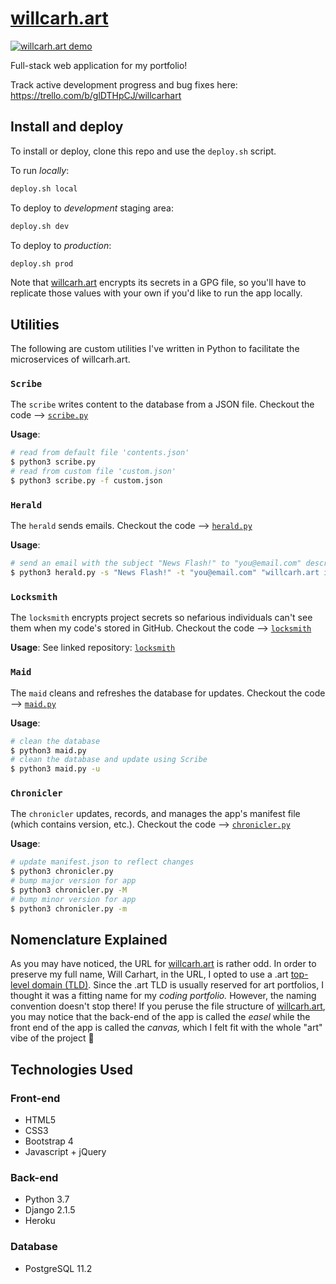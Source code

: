# [willcarh.art](http://www.willcarh.art/)

[![willcarh.art demo](static/readme_demo.png)](http://www.willcarh.art/)

Full-stack web application for my portfolio!

Track active development progress and bug fixes here: https://trello.com/b/glDTHpCJ/willcarhart

## Install and deploy
To install or deploy, clone this repo and use the `deploy.sh` script.

To run _locally_:
```bash
deploy.sh local
```
To deploy to _development_ staging area:
```bash
deploy.sh dev
```
To deploy to _production_:
```bash
deploy.sh prod
```
Note that [willcarh.art](http://willcarh.art) encrypts its secrets in a GPG file, so you'll have to replicate those values with your own if you'd like to run the app locally.

## Utilities
The following are custom utilities I've written in Python to facilitate the microservices of willcarh.art.

### `Scribe`
The `scribe` writes content to the database from a JSON file. Checkout the code --> [`scribe.py`](https://github.com/wcarhart/willcarh.art/blob/master/scribe.py)

**Usage**:
```bash
# read from default file 'contents.json'
$ python3 scribe.py
# read from custom file 'custom.json'
$ python3 scribe.py -f custom.json
```
### `Herald`
The `herald` sends emails. Checkout the code --> [`herald.py`](https://github.com/wcarhart/willcarh.art/blob/master/herald.py)

**Usage**:
```bash
# send an email with the subject "News Flash!" to "you@email.com" describing the news
$ python3 herald.py -s "News Flash!" -t "you@email.com" "willcarh.art is a sick website!"
```
### `Locksmith`
The `locksmith` encrypts project secrets so nefarious individuals can't see them when my code's stored in GitHub. Checkout the code --> [`locksmith`](https://github.com/wcarhart/locksmith)

**Usage**:
See linked repository: [`locksmith`](https://github.com/wcarhart/locksmith)
### `Maid`
The `maid` cleans and refreshes the database for updates. Checkout the code --> [`maid.py`](https://github.com/wcarhart/willcarh.art/blob/master/maid.py)

**Usage**:
```bash
# clean the database
$ python3 maid.py
# clean the database and update using Scribe
$ python3 maid.py -u
```
### `Chronicler`
The `chronicler` updates, records, and manages the app's manifest file (which contains version, etc.). Checkout the code --> [`chronicler.py`](https://github.com/wcarhart/willcarh.art/blob/master/chronicler.py)

**Usage**:
```bash
# update manifest.json to reflect changes
$ python3 chronicler.py
# bump major version for app
$ python3 chronicler.py -M
# bump minor version for app
$ python3 chronicler.py -m
```

## Nomenclature Explained
As you may have noticed, the URL for [willcarh.art](http://willcarh.art) is rather odd. In order to preserve my full name, Will Carhart, in the URL, I opted to use a .art [top-level domain (TLD)](https://en.wikipedia.org/wiki/Top-level_domain). Since the .art TLD is usually reserved for art portfolios, I thought it was a fitting name for my _coding portfolio._ However, the naming convention doesn't stop there! If you peruse the file structure of [willcarh.art](http://willcarh.art), you may notice that the back-end of the app is called the _easel_ while the front end of the app is called the _canvas,_ which I felt fit with the whole "art" vibe of the project 🤗

## Technologies Used
### Front-end
 * HTML5
 * CSS3
 * Bootstrap 4
 * Javascript + jQuery
### Back-end
 * Python 3.7
 * Django 2.1.5
 * Heroku
### Database
 * PostgreSQL 11.2

